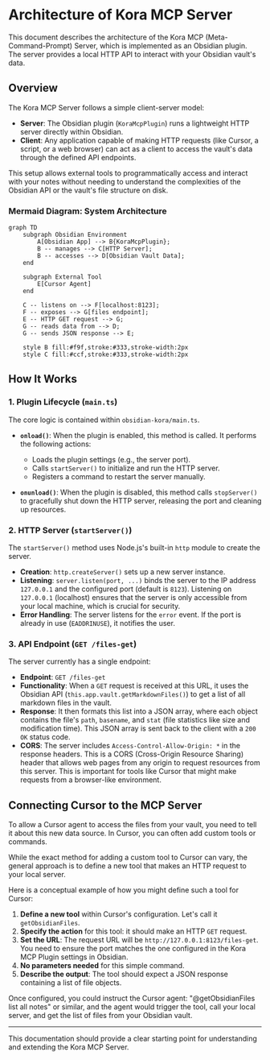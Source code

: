 # Architecture of Kora MCP Server

This document describes the architecture of the Kora MCP (Meta-Command-Prompt) Server, which is implemented as an Obsidian plugin. The server provides a local HTTP API to interact with your Obsidian vault's data.

## Overview

The Kora MCP Server follows a simple client-server model:

- **Server**: The Obsidian plugin (`KoraMcpPlugin`) runs a lightweight HTTP server directly within Obsidian.
- **Client**: Any application capable of making HTTP requests (like Cursor, a script, or a web browser) can act as a client to access the vault's data through the defined API endpoints.

This setup allows external tools to programmatically access and interact with your notes without needing to understand the complexities of the Obsidian API or the vault's file structure on disk.

### Mermaid Diagram: System Architecture

```mermaid
graph TD
    subgraph Obsidian Environment
        A[Obsidian App] --> B{KoraMcpPlugin};
        B -- manages --> C[HTTP Server];
        B -- accesses --> D[Obsidian Vault Data];
    end

    subgraph External Tool
        E[Cursor Agent]
    end

    C -- listens on --> F[localhost:8123];
    F -- exposes --> G[files endpoint];
    E -- HTTP GET request --> G;
    G -- reads data from --> D;
    G -- sends JSON response --> E;

    style B fill:#f9f,stroke:#333,stroke-width:2px
    style C fill:#ccf,stroke:#333,stroke-width:2px
```

## How It Works

### 1. Plugin Lifecycle (`main.ts`)

The core logic is contained within `obsidian-kora/main.ts`.

- **`onload()`**: When the plugin is enabled, this method is called. It performs the following actions:
  - Loads the plugin settings (e.g., the server port).
  - Calls `startServer()` to initialize and run the HTTP server.
  - Registers a command to restart the server manually.

- **`onunload()`**: When the plugin is disabled, this method calls `stopServer()` to gracefully shut down the HTTP server, releasing the port and cleaning up resources.

### 2. HTTP Server (`startServer()`)

The `startServer()` method uses Node.js's built-in `http` module to create the server.

- **Creation**: `http.createServer()` sets up a new server instance.
- **Listening**: `server.listen(port, ...)` binds the server to the IP address `127.0.0.1` and the configured port (default is `8123`). Listening on `127.0.0.1` (localhost) ensures that the server is only accessible from your local machine, which is crucial for security.
- **Error Handling**: The server listens for the `error` event. If the port is already in use (`EADDRINUSE`), it notifies the user.

### 3. API Endpoint (`GET /files-get`)

The server currently has a single endpoint:

- **Endpoint**: `GET /files-get`
- **Functionality**: When a `GET` request is received at this URL, it uses the Obsidian API (`this.app.vault.getMarkdownFiles()`) to get a list of all markdown files in the vault.
- **Response**: It then formats this list into a JSON array, where each object contains the file's `path`, `basename`, and `stat` (file statistics like size and modification time). This JSON array is sent back to the client with a `200 OK` status code.
- **CORS**: The server includes `Access-Control-Allow-Origin: *` in the response headers. This is a CORS (Cross-Origin Resource Sharing) header that allows web pages from any origin to request resources from this server. This is important for tools like Cursor that might make requests from a browser-like environment.

## Connecting Cursor to the MCP Server

To allow a Cursor agent to access the files from your vault, you need to tell it about this new data source. In Cursor, you can often add custom tools or commands.

While the exact method for adding a custom tool to Cursor can vary, the general approach is to define a new tool that makes an HTTP request to your local server.

Here is a conceptual example of how you might define such a tool for Cursor:

1.  **Define a new tool** within Cursor's configuration. Let's call it `getObsidianFiles`.
2.  **Specify the action** for this tool: it should make an HTTP `GET` request.
3.  **Set the URL**: The request URL will be `http://127.0.0.1:8123/files-get`. You need to ensure the port matches the one configured in the Kora MCP Plugin settings in Obsidian.
4.  **No parameters needed** for this simple command.
5.  **Describe the output**: The tool should expect a JSON response containing a list of file objects.

Once configured, you could instruct the Cursor agent: "@getObsidianFiles list all notes" or similar, and the agent would trigger the tool, call your local server, and get the list of files from your Obsidian vault.

---

This documentation should provide a clear starting point for understanding and extending the Kora MCP Server.
